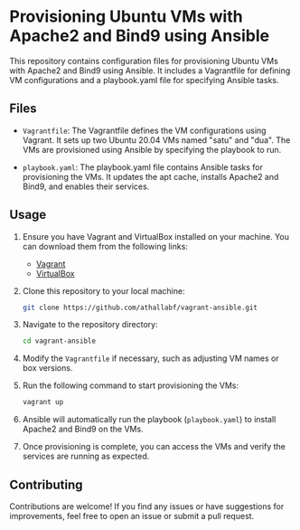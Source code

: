 # Provisioning Ubuntu VMs with Apache2 and Bind9 using Ansible

This repository contains configuration files for provisioning Ubuntu VMs with Apache2 and Bind9 using Ansible. It includes a Vagrantfile for defining VM configurations and a playbook.yaml file for specifying Ansible tasks.

## Files

- `Vagrantfile`:
  The Vagrantfile defines the VM configurations using Vagrant. It sets up two Ubuntu 20.04 VMs named "satu" and "dua". The VMs are provisioned using Ansible by specifying the playbook to run.

- `playbook.yaml`:
  The playbook.yaml file contains Ansible tasks for provisioning the VMs. It updates the apt cache, installs Apache2 and Bind9, and enables their services.

## Usage

1. Ensure you have Vagrant and VirtualBox installed on your machine. You can download them from the following links:
   - [Vagrant](https://www.vagrantup.com/downloads)
   - [VirtualBox](https://www.virtualbox.org/wiki/Downloads)

2. Clone this repository to your local machine:

   ```bash
   git clone https://github.com/athallabf/vagrant-ansible.git
   ```

3. Navigate to the repository directory:

   ```bash
   cd vagrant-ansible
   ```

4. Modify the `Vagrantfile` if necessary, such as adjusting VM names or box versions.

5. Run the following command to start provisioning the VMs:

   ```bash
   vagrant up
   ```

6. Ansible will automatically run the playbook (`playbook.yaml`) to install Apache2 and Bind9 on the VMs.

7. Once provisioning is complete, you can access the VMs and verify the services are running as expected.

## Contributing

Contributions are welcome! If you find any issues or have suggestions for improvements, feel free to open an issue or submit a pull request.


